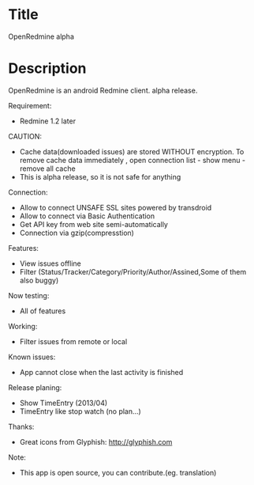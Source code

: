Title
===========
OpenRedmine alpha

Description
==========
OpenRedmine is an android Redmine client. alpha release.

Requirement:
* Redmine 1.2 later

CAUTION:
* Cache data(downloaded issues) are stored WITHOUT encryption. To remove cache data immediately , open connection list - show menu - remove all cache 
* This is alpha release, so it is not safe for anything

Connection:
* Allow to connect UNSAFE SSL sites powered by transdroid
* Allow to connect via Basic Authentication
* Get API key from web site semi-automatically
* Connection via gzip(compresstion)

Features:
* View issues offline
* Filter (Status/Tracker/Category/Priority/Author/Assined,Some of them also buggy)

Now testing:
* All of features

Working:
* Filter issues from remote or local

Known issues:
* App cannot close when the last activity is finished

Release planing:
* Show TimeEntry (2013/04)
* TimeEntry like stop watch (no plan...)

Thanks:
* Great icons from Glyphish: http://glyphish.com

Note:
* This app is open source, you can contribute.(eg. translation)